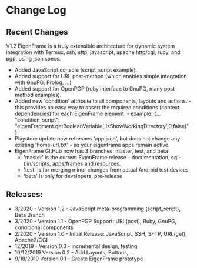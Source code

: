 # Change Log
## Recent Changes

V1.2 EigenFrame is a truly extensible architecture for dynamic system integration with
Termux, ssh, sftp, javascript, apache http/cgi, ruby, and pgp, using json specs.
 * Added JavaScript console (script_script example).
 * Added support for URL post-method (which enables simple integration with GnuPG, Prolog, ...)
 * Added support for OpenPGP (ruby interface to GnuPG, many post-method examples).
 * Added new 'condition' attribute to all components, layouts and actions.
 		- this provides an easy way to assert the required conditions (context dependencies) for each EigenFrame element.
 		- example: {... "condition_script": "eigenFragment.getBooleanVariable('IsShowWorkingDirectory',0,false)" }
 * Playstore update now refreshes 'app.json', but does not change any existing 'home-url.txt' - so your eigenframe apps remain active.
 * EigenFrame GitHub now has 3 branches: master, test, and beta
    - 'master' is the current EigenFrame release - documentation, cgi-bin/scripts, apps/frames and resources.
    - 'test' is for merging minor changes from actual Android test devices
    - 'beta' is only for developers, pre-release

## Releases:
 * 3/2020 - Version 1.2 - JavaScript meta-programming (script_script), Beta Branch
 * 3/2020 - Version 1.1 - OpenPGP Support: URL(post), Ruby, GnuPG, conditional components
 * 2/2020 - Version 1.0 - Initial Release: JavaScript, SSH, SFTP, URL(get), Apache2/CGI
 * 12/2019 - Version 0.3 - incremental design, testing
 * 10/12/2019 Version 0.2 - Add Layouts, Buttons, ...
 * 9/18/2019 Version 0.1 - Create EigenFrame prototype

